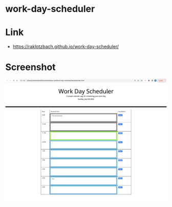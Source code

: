 # work-day-scheduler

# Link

* https://raklotzbach.github.io/work-day-scheduler/

# Screenshot

![image](./Assets/images/Scheduler-Screen-Shot.png)
